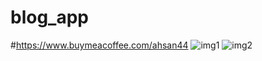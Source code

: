 # blog_app

#https://www.buymeacoffee.com/ahsan44 
![img1](https://user-images.githubusercontent.com/35272740/178119411-2eaed246-ca66-46ac-a502-f997799cc009.jpg)
![img2](https://user-images.githubusercontent.com/35272740/178119412-b3ff6519-b4f8-461f-9353-e4a5aaae506b.jpg)

